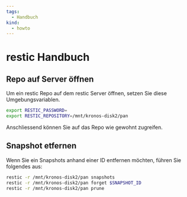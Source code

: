 ```yaml
---
tags:
  - Handbuch
kind:
  - howto
---
```

# restic Handbuch

## Repo auf Server öffnen

Um ein restic Repo auf dem restic Server öffnen, setzen Sie diese Umgebungsvariablen.

```bash
export RESTIC_PASSWORD=
export RESTIC_REPOSITORY=/mnt/kronos-disk2/pan
```

Anschliessend können Sie auf das Repo wie gewohnt zugreifen.

## Snapshot etfernen

Wenn Sie ein Snapshots anhand einer ID entfernen möchten, führen Sie folgendes aus:

```bash
restic -r /mnt/kronos-disk2/pan snapshots
restic -r /mnt/kronos-disk2/pan forget $SNAPSHOT_ID
restic -r /mnt/kronos-disk2/pan prune
```